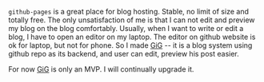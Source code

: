 `github-pages` is a great place for blog hosting. Stable, no limit of size and totally free. The only unsatisfaction of me is that I can not edit and preview my blog on the blog comfortably. Usually, when I want to write or edit a blog, I have to open an editor on my laptop. The editor on github website is ok for laptop, but not for phone. So I made [GiG](github.com/timqian/GiG) -- it is a blog system using github repo as its backend, and user can edit, preview his post easier.

For now [GiG](github.com/timqian/GiG)  is only an MVP. I will continually upgrade it.
